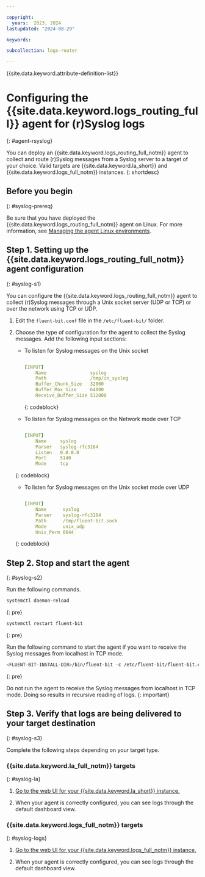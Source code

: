 ```yaml
---

copyright:
  years:  2023, 2024
lastupdated: "2024-08-29"

keywords:

subcollection: logs-router

---
```


{{site.data.keyword.attribute-definition-list}}

# Configuring the {{site.data.keyword.logs_routing_full}} agent for (r)Syslog logs
{: #agent-rsyslog}

You can deploy an {{site.data.keyword.logs_routing_full_notm}} agent to collect and route (r)Syslog messages from a Syslog server to a target of your choice. Valid targets are {{site.data.keyword.la_short}} and {{site.data.keyword.logs_full_notm}} instances.
{: shortdesc}


## Before you begin
{: #syslog-prereq}

Be sure that you have deployed the {{site.data.keyword.logs_routing_full_notm}} agent on Linux.
For more information, see [Managing the agent Linux environments](/docs/logs-router?topic=logs-router-agent-linux).


## Step 1. Setting up the {{site.data.keyword.logs_routing_full_notm}} agent configuration
{: #syslog-s1}

You can configure the {{site.data.keyword.logs_routing_full_notm}} agent to collect (r)Syslog messages through a Unix socket server (UDP or TCP) or over the network using TCP or UDP. 

1. Edit the `fluent-bit.conf` file in the `/etc/fluent-bit/` folder.

2. Choose the type of configuration for the agent to collect the Syslog messages. Add the following input sections:

   - To listen for Syslog messages on the Unix socket

     ```yaml

     [INPUT]
         Name                syslog
         Path                /tmp/in_syslog
         Buffer_Chunk_Size   32000
         Buffer_Max_Size     64000
         Receive_Buffer_Size 512000
      ```
     {: codeblock}

   - To listen for Syslog messages on the Network mode over TCP

     ```yaml

     [INPUT]
         Name     syslog
         Parser   syslog-rfc3164
         Listen   0.0.0.0
         Port     5140
         Mode     tcp

     ```
    {: codeblock}


   - To listen for Syslog messages on the Unix socket mode over UDP

     ```yaml

     [INPUT]
         Name      syslog 
         Parser    syslog-rfc3164
         Path      /tmp/fluent-bit.sock
         Mode      unix_udp
         Unix_Perm 0644

     ```
    {: codeblock}

## Step 2. Stop and start the agent
{: #syslog-s2}

Run the following commands.

```sh
systemctl daemon-reload
```
{: pre}
  
```sh
systemctl restart fluent-bit
```
{: pre}

Run the following command to start the agent if you want to receive the Syslog messages from localhost in TCP mode.

```sh
<FLUENT-BIT-INSTALL-DIR>/bin/fluent-bit -c /etc/fluent-bit/fluent-bit.conf
```
{: pre}

Do not run the agent to receive the Syslog messages from localhost in TCP mode. Doing so results in recursive reading of logs.
{: important}

## Step 3. Verify that logs are being delivered to your target destination
{: #syslog-s3}

Complete the following steps depending on your target type.

### {{site.data.keyword.la_full_notm}} targets
{: #syslog-la}

1. [Go to the web UI for your {{site.data.keyword.la_short}} instance.](/docs/log-analysis?topic=log-analysis-launch&interface=ui)

2. When your agent is correctly configured, you can see logs through the default dashboard view. 

### {{site.data.keyword.logs_full_notm}} targets
{: #syslog-logs}

1. [Go to the web UI for your {{site.data.keyword.logs_full_notm}} instance.](/docs/cloud-logs?topic=cloud-logs-instance-launch)

2. When your agent is correctly configured, you can see logs through the default dashboard view. 



